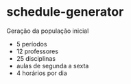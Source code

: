 # schedule-generator

Geração da população inicial
- 5 períodos
- 12 professores
- 25 disciplinas
- aulas de segunda a sexta
- 4 horários por dia
